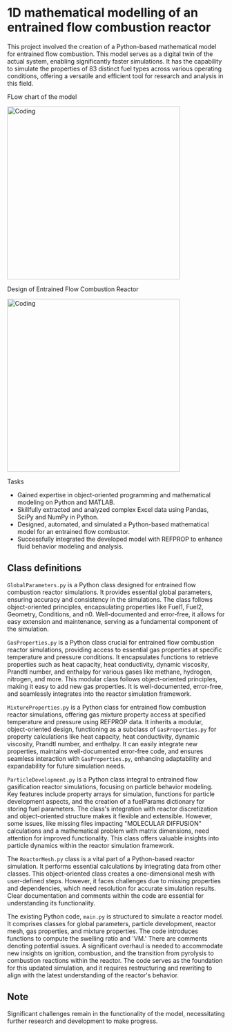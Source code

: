 # 1D mathematical modelling of an entrained flow combustion reactor

This project involved the creation of a Python-based mathematical model for entrained flow combustion. This model serves as a digital twin of the actual system, enabling significantly faster simulations. It has the capability to simulate the properties of 83 distinct fuel types across various operating conditions, offering a versatile and efficient tool for research and analysis in this field.

FLow chart of the model

<img align="center" alt="Coding" width="400" src="https://i.imgur.com/74dRhZC.png">

Design of Entrained Flow Combustion Reactor

<img align="center" alt="Coding" width="400" src="https://i.imgur.com/nxYcAyL.png">


Tasks

* Gained expertise in object-oriented programming and mathematical modeling on Python and MATLAB.
* Skillfully extracted and analyzed complex Excel data using Pandas, SciPy and NumPy in Python.
* Designed, automated, and simulated a Python-based mathematical model for an entrained flow combustor.
* Successfully integrated the developed model with REFPROP to enhance fluid behavior modeling and analysis.


## Class definitions

`GlobalParameters.py` is a Python class designed for entrained flow combustion reactor simulations. It provides essential global parameters, ensuring accuracy and consistency in the simulations. The class follows object-oriented principles, encapsulating properties like Fuel1, Fuel2, Geometry, Conditions, and n0. Well-documented and error-free, it allows for easy extension and maintenance, serving as a fundamental component of the simulation.

`GasProperties.py` is a Python class crucial for entrained flow combustion reactor simulations, providing access to essential gas properties at specific temperature and pressure conditions. It encapsulates functions to retrieve properties such as heat capacity, heat conductivity, dynamic viscosity, Prandtl number, and enthalpy for various gases like methane, hydrogen, nitrogen, and more. This modular class follows object-oriented principles, making it easy to add new gas properties. It is well-documented, error-free, and seamlessly integrates into the reactor simulation framework.

`MixtureProperties.py` is a Python class for entrained flow combustion reactor simulations, offering gas mixture property access at specified temperature and pressure using REFPROP data. It inherits a modular, object-oriented design, functioning as a subclass of `GasProperties.py` for property calculations like heat capacity, heat conductivity, dynamic viscosity, Prandtl number, and enthalpy. It can easily integrate new properties, maintains well-documented error-free code, and ensures seamless interaction with `GasProperties.py`, enhancing adaptability and expandability for future simulation needs.

`ParticleDevelopment.py` is a Python class integral to entrained flow gasification reactor simulations, focusing on particle behavior modeling. Key features include property arrays for simulation, functions for particle development aspects, and the creation of a fuelParams dictionary for storing fuel parameters. The class's integration with reactor discretization and object-oriented structure makes it flexible and extensible. However, some issues, like missing files impacting "MOLECULAR DIFFUSION" calculations and a mathematical problem with matrix dimensions, need attention for improved functionality. This class offers valuable insights into particle dynamics within the reactor simulation framework.

The `ReactorMesh.py` class is a vital part of a Python-based reactor simulation. It performs essential calculations by integrating data from other classes. This object-oriented class creates a one-dimensional mesh with user-defined steps. However, it faces challenges due to missing properties and dependencies, which need resolution for accurate simulation results. Clear documentation and comments within the code are essential for understanding its functionality.

The existing Python code, `main.py` is structured to simulate a reactor model. It comprises classes for global parameters, particle development, reactor mesh, gas properties, and mixture properties. The code introduces functions to compute the swelling ratio and 'VM.' There are comments denoting potential issues. A significant overhaul is needed to accommodate new insights on ignition, combustion, and the transition from pyrolysis to combustion reactions within the reactor. The code serves as the foundation for this updated simulation, and it requires restructuring and rewriting to align with the latest understanding of the reactor's behavior.

## Note

Significant challenges remain in the functionality of the model, necessitating further research and development to make progress.


